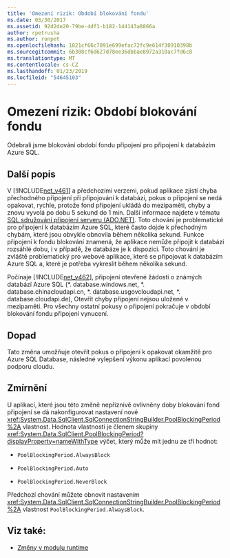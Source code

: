 ```yaml
---
title: 'Omezení rizik: Období blokování fondu'
ms.date: 03/30/2017
ms.assetid: 92d2de20-79be-4df1-b182-144143a8866a
author: rpetrusha
ms.author: ronpet
ms.openlocfilehash: 1021cf66c7091e699efac72fc9e614f30910398b
ms.sourcegitcommit: 6b308cf6d627d78ee36dbbae8972a310ac7fd6c8
ms.translationtype: MT
ms.contentlocale: cs-CZ
ms.lasthandoff: 01/23/2019
ms.locfileid: "54645103"
---
```

# <a name="mitigation-pool-blocking-period"></a>Omezení rizik: Období blokování fondu
Odebrali jsme blokování období fondu připojení pro připojení k databázím Azure SQL.  
  
## <a name="additional-description"></a>Další popis  
 V [!INCLUDE[net_v461](../../../includes/net-v461-md.md)] a předchozími verzemi, pokud aplikace zjistí chyba přechodného připojení při připojování k databázi, pokus o připojení se nedá opakovat, rychle, protože fond připojení ukládá do mezipaměti, chyby a znovu vyvolá po dobu 5 sekund do 1 min. Další informace najdete v tématu [SQL sdružování připojení serveru (ADO.NET)](../../../docs/framework/data/adonet/sql-server-connection-pooling.md). Toto chování je problematické pro připojení k databázím Azure SQL, které často dojde k přechodným chybám, které jsou obvykle obnovila během několika sekund. Funkce připojení k fondu blokování znamená, že aplikace nemůže připojit k databázi rozsáhlé dobu, i v případě, že databáze je k dispozici. Toto chování je zvláště problematický pro webové aplikace, které se připojovat k databázím Azure SQL a, které je potřeba vykreslit během několika sekund.  
  
 Počínaje [!INCLUDE[net_v462](../../../includes/net-v462-md.md)], připojení otevřené žádosti o známých databází Azure SQL (*. database.windows.net, \*. database.chinacloudapi.cn, \*. database.usgovcloudapi.net, \*. database.cloudapi.de), Otevřít chyby připojení nejsou uložené v mezipaměti. Pro všechny ostatní pokusy o připojení pokračuje v období blokování fondu připojení vynucení.  
  
## <a name="impact"></a>Dopad  
 Tato změna umožňuje otevřít pokus o připojení k opakovat okamžitě pro Azure SQL Database, následné vylepšení výkonu aplikací povolenou podporu cloudu.  
  
## <a name="mitigation"></a>Zmírnění  
 U aplikací, které jsou této změně nepříznivě ovlivněny doby blokování fond připojení se dá nakonfigurovat nastavení nové <xref:System.Data.SqlClient.SqlConnectionStringBuilder.PoolBlockingPeriod%2A> vlastnost.  Hodnota vlastnosti je členem skupiny <xref:System.Data.SqlClient.PoolBlockingPeriod?displayProperty=nameWithType> výčet, který může mít jednu ze tří hodnot:  
  
-   `PoolBlockingPeriod.AlwaysBlock` 
  
-   `PoolBlockingPeriod.Auto`  
  
-   `PoolBlockingPeriod.NeverBlock` 
  
 Předchozí chování můžete obnovit nastavením <xref:System.Data.SqlClient.SqlConnectionStringBuilder.PoolBlockingPeriod%2A> vlastnost `PoolBlockingPeriod.AlwaysBlock`.  
  
## <a name="see-also"></a>Viz také:
- [Změny v modulu runtime](../../../docs/framework/migration-guide/runtime-changes-in-the-net-framework-4-6-2.md)
